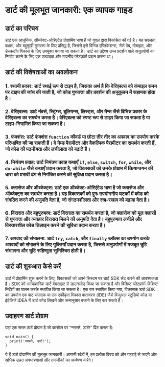 # डार्ट की मूलभूत जानकारी: एक व्यापक गाइड

## डार्ट का परिचय
डार्ट एक आधुनिक, ऑब्जेक्ट-ओरिएंटेड प्रोग्रामिंग भाषा है जो गूगल द्वारा विकसित की गई है। यह सरलता, दक्षता, और बहुमुखी गुणवत्ता के लिए प्रसिद्ध है, जिससे इसे विभिन्न एप्लिकेशन्स, जैसे वेब, मोबाइल, और डेस्कटॉप विकास के लिए उपयुक्त बनाया जा सकता है। डार्ट का उद्देश्य उच्च प्रदर्शन वाले अनुप्रयोगों का निर्माण करने के लिए एक उत्पादक और मापनीय प्लेटफ़ॉर्म प्रदान करना था।

## डार्ट की विशेषताओं का अवलोकन
### 1. **स्थायी प्रकार**: डार्ट स्थाई रूप से टाइप है, जिसका अर्थ है कि वेरिएबल्स को कंपाइल समय पर टाइप की जांच की जाती है, जो कोड गुणवत्ता और प्रदर्शन की अनुकूलन में सहायक होता है।
### 2. **वेरिएबल्स**: डार्ट नंबर्स, स्ट्रिंग्स, बूलियन्स, लिस्ट्स, और मैप्स जैसे विभिन्न प्रकार के वेरिएबल्स का समर्थन करता है। वेरिएबल्स को स्पष्ट रूप से टाइप किया जा सकता है या टाइप-नियामित किया जा सकता है।
### 3. **फंक्शंस**: डार्ट फंक्शंस `function` कीवर्ड या छोटा तीर तीर का अपवाद का उपयोग करके परिभाषित की जा सकती हैं। वे नेम्ड पैरामीटर और वैकल्पिक पैरामीटर का समर्थन करती हैं, जो कोड की पठनीयता और लचीलाता को बढ़ाते हैं।
### 4. **नियंत्रण प्रवाह**: डार्ट नियंत्रण प्रवाह कथाएँ `if`, `else`, `switch`, `for`, `while`, और `do-while` जैसे कथाएँ प्रदान करता है, जो विकासकों को उनके प्रोग्राम में क्रियान्वयन की धारा को प्रभावी ढंग से नियंत्रित करने की सुविधा प्रदान करता है।
### 5. **क्लासेज और ऑब्जेक्ट्स**: डार्ट एक ऑब्जेक्ट-ओरिएंटेड भाषा है जो क्लासेज और ऑब्जेक्ट्स का समर्थन करता है। यह विकासकों को पुनः उपयोगनीय घटकों में कोड को संगठित करने की अनुमति देता है, जो संगठनशीलता और रख-रखाव को बढ़ावा देता है।
### 6. **विरासत और बहुपुरुषत्व**: डार्ट विरासत का समर्थन करता है, जो क्लासेज को मूल क्लासों से गुणवत्ता और व्यवहार विरासत मिलने की अनुमति देता है। बहुपुरुषत्व लचीले और विस्तारशील कोड डिज़ाइन करने की सुविधा प्रदान करता है।
### 7. **अपवाद की संभालना**: डार्ट `try`, `catch`, और `finally` ब्लॉक्स का उपयोग करके अपवादों को संभालने के लिए युक्तियाँ प्रदान करता है, जिससे अनुप्रयोगों में मजबूत त्रुटि संभालना और त्रुटि सहिष्णुता सुनिश्चित होती है।

## डार्ट की शुरुआत कैसे करें
डार्ट में प्रोग्रामिंग शुरू करने के लिए, विकासकों को अपने सिस्टम पर डार्ट SDK सेट करने की आवश्यकता है। SDK को आधिकारिक डार्ट वेबसाइट से डाउनलोड किया जा सकता है और विशिष्ट प्लेटफ़ॉर्म-विशिष्ट निर्देशों का पालन करके स्थापित किया जा सकता है। एक बार स्थापित किया गया, विकासक डार्ट SDK का उपयोग एक पाठ संपादक या एक एकीकृत विकास वातावरण (IDE) जैसे विजुअल स्टूडियो कोड या इंटेलिजे IDEA में डार्ट कोड लिखने और क्रमानुसार बजाने के लिए कर सकते हैं।

## उदाहरण डार्ट प्रोग्राम
यहां एक सरल डार्ट प्रोग्राम है जो कांसोल पर "नमस्ते, डार्ट!" प्रिंट करता है:

```
void main() {
  print('नमस्ते, डार्ट!');
}
```

ये हैं डार्ट प्रोग्रामिंग की मूलभूत जानकारी। आगामी खंडों में, हम प्रत्येक विषय को और गहराई से जाएंगे और अधिक उन्नत अवधारणाओं और तकनीकों का अन्वेषण करेंगे।
